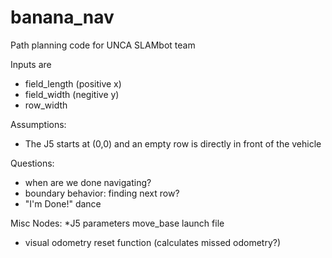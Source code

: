 # banana_nav
Path planning code for UNCA SLAMbot team

Inputs are
  * field_length (positive x)
  * field_width (negitive y)
  * row_width
  
Assumptions:
  * The J5 starts at (0,0) and an empty row is directly in front of the vehicle

Questions:
  * when are we done navigating?
  * boundary behavior: finding next row?
  * "I'm Done!" dance
  
Misc Nodes:
  *J5 parameters move_base launch file
  * visual odometry reset function (calculates missed odometry?)
  
  
